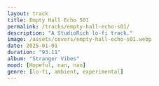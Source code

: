 ```yaml
---
layout: track
title: Empty Hall Echo S01
permalink: /tracks/empty-hall-echo-s01/
description: "A StudioRich lo-fi track."
image: /assets/covers/empty-hall-echo-s01.webp
date: 2025-01-01
duration: "93.11"
album: "Stranger Vibes"
mood: [Hopeful, nan, nan]
genre: [lo-fi, ambient, experimental]
---
```

